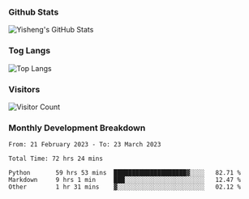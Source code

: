 ### Github Stats
![Yisheng's GitHub Stats](https://github-readme-stats-9qabuvhk1-gongyisheng.vercel.app/api?username=gongyisheng&count_private=true&show_icons=true)
### Tog Langs
![Top Langs](https://github-readme-stats-9qabuvhk1-gongyisheng.vercel.app/api/top-langs/?username=gongyisheng&layout=compact)
### Visitors
![Visitor Count](https://profile-counter.glitch.me/gongyisheng/count.svg)
### Monthly Development Breakdown
<!--START_SECTION:waka-->

```text
From: 21 February 2023 - To: 23 March 2023

Total Time: 72 hrs 24 mins

Python       59 hrs 53 mins  ████████████████████▓░░░░   82.71 %
Markdown     9 hrs 1 min     ███░░░░░░░░░░░░░░░░░░░░░░   12.47 %
Other        1 hr 31 mins    ▓░░░░░░░░░░░░░░░░░░░░░░░░   02.12 %
```

<!--END_SECTION:waka-->
